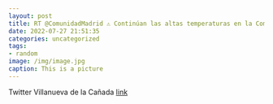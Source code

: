 ```yaml
---
layout: post
title: RT @ComunidadMadrid ⚠️ Continúan las altas temperaturas en la Comunidad de Madrid.☀️ Ante el calor intenso, sigue estas recom...
date: 2022-07-27 21:51:35
categories: uncategorized
tags:
- random
image: /img/image.jpg
caption: This is a picture
---
```

Twitter Villanueva de la Cañada [link](https://twitter.com/AytoVDLCanada/status/1552267316607459329)
